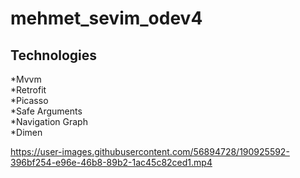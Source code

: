 # mehmet_sevim_odev4
<h2>Technologies</h2>

*Mvvm  </br>
*Retrofit  </br> 
*Picasso   </br>
*Safe Arguments   </br>
*Navigation Graph </br> 
*Dimen  


https://user-images.githubusercontent.com/56894728/190925592-396bf254-e96e-46b8-89b2-1ac45c82ced1.mp4

